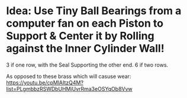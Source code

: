 # Idea: Use Tiny Ball Bearings from a computer fan on each Piston to Support & Center it by Rolling against the Inner Cylinder Wall!
3 if one row, with the Seal Supporting the other end. 6 if two rows.

As opposed to these brass which will casuse wear: https://youtu.be/cpMlAItzQ4M?list=PLgmbbzRSWDbUHMjUvrRma3eOSYqOb8Vvw
